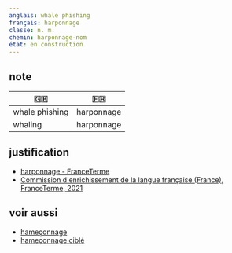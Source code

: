 ```yaml
---
anglais: whale phishing
français: harponnage
classe: n. m.
chemin: harponnage-nom
état: en construction
---
```

## note

🇬🇧 | 🇫🇷
---|---
whale phishing|harponnage
whaling|harponnage

## justification

- [harponnage - FranceTerme](https://www.culture.fr/franceterme/terme/JURI71)
- [Commission d'enrichissement de la langue française (France), FranceTerme, 2021](https://vitrinelinguistique.oqlf.gouv.qc.ca/fiche-gdt/fiche/26559972/harponnage)

## voir aussi

- [hameçonnage](hameçonnage-nom.html)
- [hameçonnage ciblé](hameçonnage-ciblé-nom.html)
